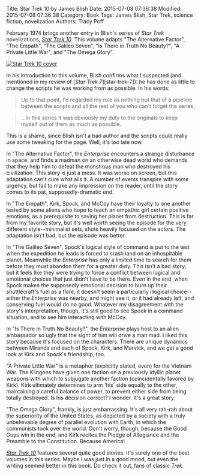 Title: Star Trek 10 by James Blish
Date: 2015-07-08 07:36:38
Modified: 2015-07-08 07:36:38
Category: Book
Tags: James Blish, Star Trek, science fiction, novelization
Authors: Tracy Poff

February 1974 brings another entry in Blish's series of *Star Trek* novelizations, [*Star Trek 10*][star-trek-10-amzn]. This volume adapts "The Alternative Factor", "The Empath", "The Galileo Seven", "Is There in Truth No Beauty?", "A Private Little War", and "The Omega Glory".

[![Star Trek 10 cover]({filename}images/star-trek-10-cover.jpg)][star-trek-10-amzn]

In his introduction to this volume, Blish confirms what I suspected (and mentioned in my review of [*Star Trek 7*][star-trek-7]): he has done as little to change the scripts he was working from as possible. In his words:

> Up to that point, I'd regarded my role as nothing but that of a pipeline between the scripts and all the rest of you who can't forget the series.

<!-- -->
> ...in this series it was obviously my duty to the originals to keep myself *out* of them as much as possible.

This is a shame, since Blish isn't a bad author and the scripts could really use some tweaking for the page. Well, it's too late now.

In "The Alternative Factor", the *Enterprise* encounters a strange disturbance in space, and finds a madman on an otherwise dead world who demands that they help him to defeat the monstrous man who destroyed his civilization. This story is just a mess. It was worse on screen, but this adaptation can't cure what ails it. A number of events transpire with some urgency, but fail to make any impression on the reader, until the story comes to its pat, supposedly-dramatic end.

In "The Empath", Kirk, Spock, and McCoy have their loyalty to one another tested by some aliens who hope to teach an empathic girl certain positive emotions, as a prerequisite to saving her planet from destruction. This is far from my favorite story, but it's well worth seeing the episode for the very different style--minimalist sets, shots heavily focused on the actors. The adaptation isn't bad, but the episode was better.

In "The Galileo Seven", Spock's logical style of command is put to the test when the expedition he leads is forced to crash land on an inhospitable planet. Meanwhile the *Enterprise* has only a limited time to search for them before they must abandon them for a greater duty. This isn't a bad story, but it feels like they were trying to force a conflict between logical and emotional choices that just didn't have to be there. Even in the end, when Spock makes the supposedly emotional decision to burn up their shuttlecraft's fuel as a flare, it doesn't seem a particularly illogical choice--either the *Enterprise* was nearby, and might see it, or it had already left, and conserving fuel would do no good. Whatever my disagreement with the story's interpretation, though, it's still good to see Spock in a command situation, and to see him interacting with McCoy.

In "Is There in Truth No Beauty?", the *Enterprise* plays host to an alien ambassador so ugly that the sight of him will drive a man mad. I liked this story because it's focused on the characters. There are unique dynamics between Miranda and each of Spock, Kirk, and Marvick, and we get a good look at Kirk and Spock's friendship, too.

"A Private Little War" is a metaphor (explicitly stated, even) for the Vietnam War. The Klingons have given one faction on a previously idyllic planet weapons with which to subjugate another faction (coincidentally favored by Kirk). Kirk ultimately determines to arm 'his' side equally to the other, maintaining a careful balance of power, to prevent either side from being totally destroyed. Is his decision correct? I wonder. It's a great story.

"The Omega Glory", frankly, is just embarrassing. It's all very rah-rah about the superiority of the United States, as depicted by a society with a truly unbelievable degree of parallel evolution with Earth, in which the communists took over the world. Don't worry, though, because the Good Guys win in the end, and Kirk recites the Pledge of Allegiance and the Preamble to the Constitution. Because America!

[*Star Trek 10*][star-trek-10-amzn] features several quite good stories. It's surely one of the best volumes in this series. Maybe I was just in a good mood, but even the writing seemed better in this book. Do check it out, fans of classic *Trek*.

[star-trek-10-amzn]: http://amzn.to/1MeqVys
